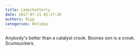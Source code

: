 ```yaml
---
title: Ladychatterly
date: 2017-07-21 05:27:26
authors: Ripp
categories: Holiday
---
```


 Anybody's better than a catalyst crook. Boones son is a crook. Scumsuckers.